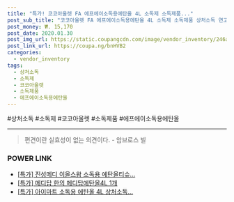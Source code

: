 ```yaml
--- 
title: "특가! 코코아울렛 FA 에프에이소독용에탄올 4L 소독제 소독제품..." 
post_sub_title: "코코아울렛 FA 에프에이소독용에탄올 4L 소독제 소독제품 상처소독 연고, 1" 
post_money: ₩. 15,170 
post_date: 2020.01.30 
post_img_url: https://static.coupangcdn.com/image/vendor_inventory/246a/3538a0cc03614ef66b19ec4e3ff53e3693c7d83e2b529ac8faf02b6b2c10.jpg 
post_link_url: https://coupa.ng/bnHVB2 
categories: 
  - vendor_inventory 
tags: 
  - 상처소독 
  - 소독제 
  - 코코아울렛 
  - 소독제품 
  - 에프에이소독용에탄올 
--- 
```

  #상처소독 #소독제 #코코아울렛 #소독제품 #에프에이소독용에탄올 
<hr> 

> 편견이란 실효성이 없는 의견이다. - 암브로스 빌 


### POWER LINK

* <a href="https://blog.naver.com/an0733/221789548843" target="_blank">[특가] 진성메디 이올스왑 소독용 에탄올티슈...</a>
* <a href="https://blog.naver.com/sakai111/221789841906" target="_blank">[특가] 메디탑 한의 메디탑에탄올4L 1개</a>
* <a href="https://blog.naver.com/an0733/221789990962" target="_blank">[특가] 아이마트 소독용 에탄올 4L 상처소독...</a>
